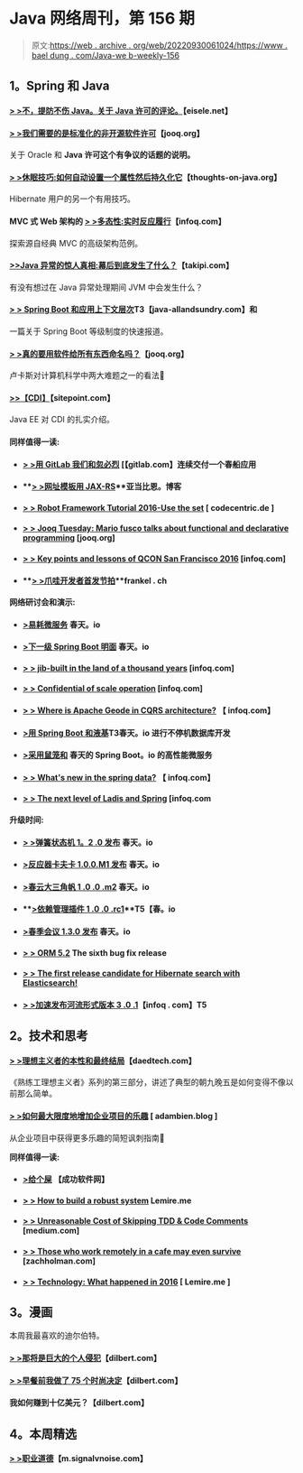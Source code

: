 # Java 网络周刊，第 156 期

> 原文:[https://web . archive . org/web/20220930061024/https://www . bael dung . com/Java-we b-weekly-156](https://web.archive.org/web/20220930061024/https://www.baeldung.com/java-web-weekly-156)

## **1。Spring 和 Java**

#### **[> >不，提防不伤 Java。关于 Java 许可的评论。](https://web.archive.org/web/20220812053431/http://blog.eisele.net/2016/12/no-being-wary-doesnt-hurt-java-comment.html)**【eisele.net】

#### **[> >我们需要的是标准化的非开源软件许可](https://web.archive.org/web/20220812053431/https://blog.jooq.org/2016/12/20/what-we-need-is-standardised-non-oss-licenses/)**【jooq.org】

关于 Oracle 和 **Java 许可这个有争议的话题的说明。**

#### **[> >休眠技巧:如何自动设置一个属性然后持久化它](https://web.archive.org/web/20220812053431/http://www.thoughts-on-java.org/hibernate-tips-automatically-set-attribute-persisting/)**【thoughts-on-java.org】

Hibernate 用户的另一个有用技巧。

#### MVC 式 Web 架构的 **[> >多态性:实时反应履行](https://web.archive.org/web/20220812053431/https://www.infoq.com/articles/mvc-real-time-reactive-fulfillment)**【infoq.com】

探索源自经典 MVC 的高级架构范例。

#### **[>>Java 异常的惊人真相:幕后到底发生了什么？](https://web.archive.org/web/20220812053431/http://blog.takipi.com/the-surprising-truth-of-java-exceptions-what-is-really-going-on-under-the-hood/)**【takipi.com】

有没有想过在 Java 异常处理期间 JVM 中会发生什么？

#### **[> > Spring Boot 和应用上下文层次](https://web.archive.org/web/20220812053431/http://www.java-allandsundry.com/2016/12/spring-boot-and-application-context.html)T3【java-allandsundry.com】和**

一篇关于 Spring Boot 等级制度的快速报道。

#### **[> >真的要用软件给所有东西命名吗？](https://web.archive.org/web/20220812053431/https://blog.jooq.org/2016/12/15/do-you-really-have-to-name-everything-in-software/)**【jooq.org】

卢卡斯对计算机科学中两大难题之一的看法🙂

#### **[>>【CDI】](https://web.archive.org/web/20220812053431/https://www.sitepoint.com/introduction-contexts-dependency-injection-cdi/)**【sitepoint.com】

Java EE 对 CDI 的扎实介绍。

#### **同样值得一读:**

*   #### **[> >用 GitLab 我们和忽必烈](https://web.archive.org/web/20220812053431/https://about.gitlab.com/2016/12/14/continuous-delivery-of-a-spring-boot-application-with-gitlab-ci-and-kubernetes/)** [【gitlab.com】连续交付一个春船应用

*   #### **[> >网址模板用 JAX-RS](https://web.archive.org/web/20220812053431/http://adambien.blog/roller/abien/entry/url_templates_with_jax_rs)**亚当比恩。博客

*   #### **[> > Robot Framework Tutorial 2016-Use the set](https://web.archive.org/web/20220812053431/https://blog.codecentric.de/en/2016/12/robot-framework-tutorial-2016-working-with-collections/)** [ codecentric.de ]

*   #### **[> > Jooq Tuesday: Mario fusco talks about functional and declarative programming](https://web.archive.org/web/20220812053431/https://blog.jooq.org/2016/12/20/jooq-tuesdays-mario-fusco-talks-about-functional-and-declarative-programming/)** [jooq.org]

*   #### **[> > Key points and lessons of QCON San Francisco 2016](https://web.archive.org/web/20220812053431/https://www.infoq.com/articles/qcon-san-francisco-2016)** [infoq.com]

*   #### **[> >爪哇开发者首发节拍](https://web.archive.org/web/20220812053431/https://blog.frankel.ch/starting-beats-development-for-java-developers/)**frankel . ch

**网络研讨会和演示:**

*   #### **[>易耗微服务](https://web.archive.org/web/20220812053431/https://spring.io/blog/2016/12/13/springone-platform-2016-replay-easy-consumption-of-microservices)** 春天。io

*   #### **[>下一级 Spring Boot 明面](https://web.archive.org/web/20220812053431/https://spring.io/blog/2016/12/13/springone-platform-2016-replay-next-level-spring-boot-tooling)** 春天。io

*   #### **[> > jib-built in the land of a thousand years](https://web.archive.org/web/20220812053431/https://spring.io/blog/2016/12/13/springone-platform-2016-replay-no-outage-database-development-with-spring-boot-and-liquibase)** [infoq.com]

*   #### **[> > Confidential of scale operation](https://web.archive.org/web/20220812053431/https://www.infoq.com/presentations/secrets-at-scale)** [infoq.com]

*   #### **[> > Where is Apache Geode in CQRS architecture?](https://web.archive.org/web/20220812053431/https://www.infoq.com/presentations/apache-geode-cqrs)** 【 infoq.com】

*   #### **[>用 Spring Boot 和液基](https://web.archive.org/web/20220812053431/https://spring.io/blog/2016/12/13/springone-platform-2016-replay-no-outage-database-development-with-spring-boot-and-liquibase)T3春天。io 进行不停机数据库开发**

*   #### **[>采用鼠笼和](https://web.archive.org/web/20220812053431/https://spring.io/blog/2016/12/13/springone-platform-2016-replay-high-performance-microservices-with-ratpack-and-spring-boot)** 春天的 Spring Boot。io 的高性能微服务

*   #### **[> > What's new in the spring data?](https://web.archive.org/web/20220812053431/https://www.infoq.com/presentations/spring-data-4)** 【 infoq.com】

*   #### **[> > The next level of Ladis and Spring](https://web.archive.org/web/20220812053431/https://www.infoq.com/presentations/redis-spring)** [infoq.com

**升级时间:**

*   #### **[> >弹簧状态机 1。2 .0 发布](https://web.archive.org/web/20220812053431/https://spring.io/blog/2016/12/15/spring-statemachine-1-2-0-released)** 春天。io

*   #### **[>反应器卡夫卡 1.0.0.M1 发布](https://web.archive.org/web/20220812053431/https://spring.io/blog/2016/12/15/reactor-kafka-1-0-0-m1-released)** 春天。io

*   #### **[>春云大三角帆 1 .0 .0 .m2](https://web.archive.org/web/20220812053431/https://spring.io/blog/2016/12/19/spring-cloud-spinnaker-1-0-0-m2)** 春天。io

*   #### **[>依赖管理插件 1 .0 .0 .rc1](https://web.archive.org/web/20220812053431/https://spring.io/blog/2016/12/16/dependency-management-plugin-1-0-0-rc1)**T5【春。io

*   #### **[>春季会议 1.3.0 发布](https://web.archive.org/web/20220812053431/https://spring.io/blog/2016/12/16/spring-session-1-3-0-released)** 春天。io

*   #### **[> > ORM 5.2](https://web.archive.org/web/20220812053431/http://in.relation.to/2016/12/20/hibernate-orm-526-final-release/)** The sixth bug fix release

*   #### **[> > The first release candidate for Hibernate search with Elasticsearch!](https://web.archive.org/web/20220812053431/http://in.relation.to/2016/12/20/hibernate-search-5-6-0-CR1-and-5-7-0-Beta2/)**

*   #### **[> >加速发布河流形式版本 3 .0 .1](https://web.archive.org/web/20220812053431/https://www.infoq.com/news/2016/12/speedment-releases-version-3)**【infoq . com】T5

## **2。技术和思考**

#### **[> >理想主义者的本性和最终结局](https://web.archive.org/web/20220812053431/http://www.daedtech.com/the-nature-and-eventual-end-of-the-journeyman-idealist/)**【daedtech.com】

《熟练工理想主义者》系列的第三部分，讲述了典型的朝九晚五是如何变得不像以前那么简单。

#### **[> >如何最大限度地增加企业项目的乐趣](https://web.archive.org/web/20220812053431/http://adambien.blog/roller/abien/entry/how_to_maximize_fun_in)** [ adambien.blog ]

从企业项目中获得更多乐趣的简短讽刺指南🙂

**同样值得一读:**

*   #### **[>给个屎](https://web.archive.org/web/20220812053431/https://successfulsoftware.net/2016/12/15/giving-a-shit/)** 【成功软件网】

*   #### **[> > How to build a robust system](https://web.archive.org/web/20220812053431/http://lemire.me/blog/2016/12/15/how-to-build-robust-systems/)** Lemire.me

*   #### **[> > Unreasonable Cost of Skipping TDD & Code Comments](https://web.archive.org/web/20220812053431/https://medium.com/javascript-scene/the-outrageous-cost-of-skipping-tdd-code-reviews-57887064c412#.dmxfpvhph)** [medium.com]

*   #### **[> > Those who work remotely in a cafe may even survive](https://web.archive.org/web/20220812053431/https://zachholman.com/posts/remote-work-cafes)** [zachholman.com]

*   #### **[> > Technology: What happened in 2016](https://web.archive.org/web/20220812053431/http://lemire.me/blog/2016/12/16/science-and-technology-what-happened-in-2016/)** [ Lemire.me ]

## **3。漫画**

本周我最喜欢的迪尔伯特。

#### **[> >那将是巨大的个人侵犯](https://web.archive.org/web/20220812053431/http://dilbert.com/strip/2014-07-15)**【dilbert.com】

#### **[> >早餐前我做了 75 个时尚决定](https://web.archive.org/web/20220812053431/http://dilbert.com/strip/2014-07-12)**【dilbert.com】

#### 我如何赚到十亿美元？【dilbert.com】

## **4。本周精选**

#### **[> >职业道德](https://web.archive.org/web/20220812053431/https://m.signalvnoise.com/work-ethic-e34bd63d2489#.qtu008bxe)**【m.signalvnoise.com】
